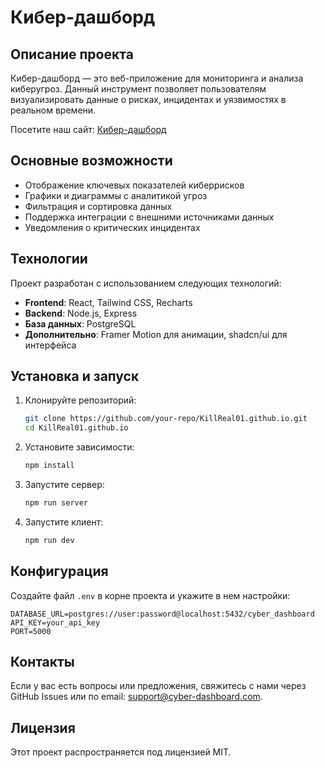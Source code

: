 # Кибер-дашборд

## Описание проекта

Кибер-дашборд — это веб-приложение для мониторинга и анализа киберугроз. Данный инструмент позволяет пользователям визуализировать данные о рисках, инцидентах и уязвимостях в реальном времени.

Посетите наш сайт: [Кибер-дашборд](https://killreal01.github.io/)

## Основные возможности

- Отображение ключевых показателей киберрисков
- Графики и диаграммы с аналитикой угроз
- Фильтрация и сортировка данных
- Поддержка интеграции с внешними источниками данных
- Уведомления о критических инцидентах

## Технологии

Проект разработан с использованием следующих технологий:

- **Frontend**: React, Tailwind CSS, Recharts
- **Backend**: Node.js, Express
- **База данных**: PostgreSQL
- **Дополнительно**: Framer Motion для анимации, shadcn/ui для интерфейса

## Установка и запуск

1. Клонируйте репозиторий:
   ```sh
   git clone https://github.com/your-repo/KillReal01.github.io.git
   cd KillReal01.github.io
   ```
2. Установите зависимости:
   ```sh
   npm install
   ```
3. Запустите сервер:
   ```sh
   npm run server
   ```
4. Запустите клиент:
   ```sh
   npm run dev
   ```

## Конфигурация

Создайте файл `.env` в корне проекта и укажите в нем настройки:

```env
DATABASE_URL=postgres://user:password@localhost:5432/cyber_dashboard
API_KEY=your_api_key
PORT=5000
```

## Контакты

Если у вас есть вопросы или предложения, свяжитесь с нами через GitHub Issues или по email: [support@cyber-dashboard.com](mailto\:support@cyber-dashboard.com).

## Лицензия

Этот проект распространяется под лицензией MIT.

